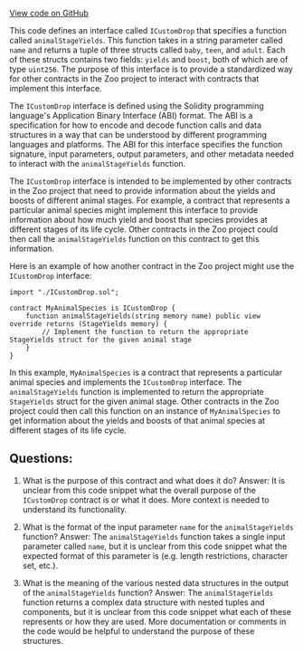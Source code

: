 [View code on GitHub](zoo-labs/zoo/blob/master/contracts/artifacts/src/ZooKeeper.sol/ICustomDrop.json)

This code defines an interface called `ICustomDrop` that specifies a function called `animalStageYields`. This function takes in a string parameter called `name` and returns a tuple of three structs called `baby`, `teen`, and `adult`. Each of these structs contains two fields: `yields` and `boost`, both of which are of type `uint256`. The purpose of this interface is to provide a standardized way for other contracts in the Zoo project to interact with contracts that implement this interface.

The `ICustomDrop` interface is defined using the Solidity programming language's Application Binary Interface (ABI) format. The ABI is a specification for how to encode and decode function calls and data structures in a way that can be understood by different programming languages and platforms. The ABI for this interface specifies the function signature, input parameters, output parameters, and other metadata needed to interact with the `animalStageYields` function.

The `ICustomDrop` interface is intended to be implemented by other contracts in the Zoo project that need to provide information about the yields and boosts of different animal stages. For example, a contract that represents a particular animal species might implement this interface to provide information about how much yield and boost that species provides at different stages of its life cycle. Other contracts in the Zoo project could then call the `animalStageYields` function on this contract to get this information.

Here is an example of how another contract in the Zoo project might use the `ICustomDrop` interface:

```
import "./ICustomDrop.sol";

contract MyAnimalSpecies is ICustomDrop {
    function animalStageYields(string memory name) public view override returns (StageYields memory) {
        // Implement the function to return the appropriate StageYields struct for the given animal stage
    }
}
```

In this example, `MyAnimalSpecies` is a contract that represents a particular animal species and implements the `ICustomDrop` interface. The `animalStageYields` function is implemented to return the appropriate `StageYields` struct for the given animal stage. Other contracts in the Zoo project could then call this function on an instance of `MyAnimalSpecies` to get information about the yields and boosts of that animal species at different stages of its life cycle.
## Questions: 
 1. What is the purpose of this contract and what does it do?
   Answer: It is unclear from this code snippet what the overall purpose of the `ICustomDrop` contract is or what it does. More context is needed to understand its functionality.

2. What is the format of the input parameter `name` for the `animalStageYields` function?
   Answer: The `animalStageYields` function takes a single input parameter called `name`, but it is unclear from this code snippet what the expected format of this parameter is (e.g. length restrictions, character set, etc.).

3. What is the meaning of the various nested data structures in the output of the `animalStageYields` function?
   Answer: The `animalStageYields` function returns a complex data structure with nested tuples and components, but it is unclear from this code snippet what each of these represents or how they are used. More documentation or comments in the code would be helpful to understand the purpose of these structures.